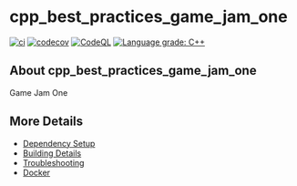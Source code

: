 # cpp_best_practices_game_jam_one

[![ci](https://github.com/SewerynKaminski/cpp-best-practices_game_jam_1/actions/workflows/ci.yml/badge.svg)](https://github.com/SewerynKaminski/cpp-best-practices_game_jam_1/actions/workflows/ci.yml)
[![codecov](https://codecov.io/gh/SewerynKaminski/cpp-best-practices_game_jam_1/branch/main/graph/badge.svg)](https://codecov.io/gh/SewerynKaminski/cpp-best-practices_game_jam_1)
[![CodeQL](https://github.com/SewerynKaminski/cpp-best-practices_game_jam_1/actions/workflows/codeql-analysis.yml/badge.svg)](https://github.com/SewerynKaminski/cpp-best-practices_game_jam_1/actions/workflows/codeql-analysis.yml)
[![Language grade: C++](https://img.shields.io/lgtm/grade/cpp/github/SewerynKaminski/cpp-best-practices_game_jam_1)](https://lgtm.com/projects/g/SewerynKaminski/cpp-best-practices_game_jam_1/context:cpp)

## About cpp_best_practices_game_jam_one
Game Jam One


## More Details

 * [Dependency Setup](README_dependencies.md)
 * [Building Details](README_building.md)
 * [Troubleshooting](README_troubleshooting.md)
 * [Docker](README_docker.md)
